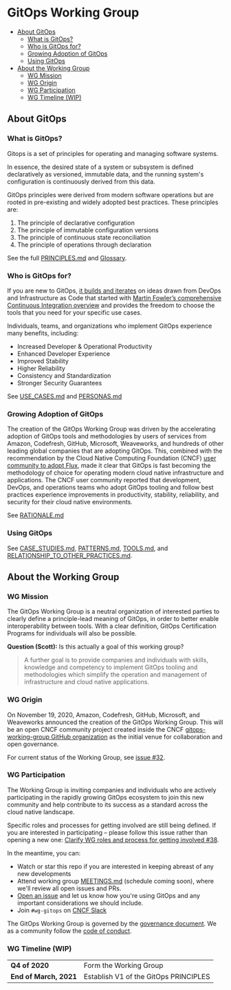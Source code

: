 <!-- omit in toc -->
# GitOps Working Group

- [About GitOps](#about-gitops)
  - [What is GitOps?](#what-is-gitops)
  - [Who is GitOps for?](#who-is-gitops-for)
  - [Growing Adoption of GitOps](#growing-adoption-of-gitops)
  - [Using GitOps](#using-gitops)
- [About the Working Group](#about-the-working-group)
  - [WG Mission](#wg-mission)
  - [WG Origin](#wg-origin)
  - [WG Participation](#wg-participation)
  - [WG Timeline (WIP)](#wg-timeline-wip)

## About GitOps

### What is GitOps?

Gitops is a set of principles for operating and managing software systems.

In essence, the desired state of a system or subsystem is defined declaratively as versioned, immutable data, and the running system's configuration is continuously derived from this data.

GitOps principles were derived from modern software operations but are rooted in pre-existing and widely adopted best practices. These principles are:

1. The principle of declarative configuration
2. The principle of immutable configuration versions
3. The principle of continuous state reconciliation
4. The principle of operations through declaration

See the full [PRINCIPLES.md](PRINCIPLES.md) and [Glossary](GLOSSARY.md).

### Who is GitOps for?

<!-- Short summary here, similar to the above, once we get farther along with these documents. -->
If you are new to GitOps, [it builds and iterates](https://www.weave.works/blog/gitops-operations-by-pull-request) on ideas drawn from DevOps and Infrastructure as Code that started with [Martin Fowler’s comprehensive Continuous Integration overview](https://martinfowler.com/articles/continuousIntegration.html) and provides the freedom to choose the tools that you need for your specific use cases.

Individuals, teams, and organizations who implement GitOps experience many benefits, including:

- Increased Developer & Operational Productivity
- Enhanced Developer Experience
- Improved Stability
- Higher Reliability
- Consistency and Standardization
- Stronger Security Guarantees

See [USE_CASES.md](USE_CASES.md) and [PERSONAS.md](PERSONAS.md)

### Growing Adoption of GitOps

The creation of the GitOps Working Group was driven by the accelerating adoption of GitOps tools and methodologies by users of services from Amazon, Codefresh, GitHub, Microsoft, Weaveworks, and hundreds of other leading global companies that are adopting GitOps.
This, combined with the recommendation by the Cloud Native Computing Foundation (CNCF) [user community to adopt Flux](https://radar.cncf.io/2020-06-continuous-delivery), made it clear that GitOps is fast becoming the methodology of choice for operating modern cloud native infrastructure and applications.
The CNCF user community reported that development, DevOps, and operations teams who adopt GitOps tooling and follow best practices experience improvements in productivity, stability, reliability, and security for their cloud native environments.

See [RATIONALE.md](RATIONALE.md)

### Using GitOps

See [CASE_STUDIES.md](CASE_STUDIES.md), [PATTERNS.md](PATTERNS.md), [TOOLS.md](TOOLS.md), and [RELATIONSHIP_TO_OTHER_PRACTICES.md](RELATIONSHIP_TO_OTHER_PRACTICES.md).

## About the Working Group

### WG Mission

The GitOps Working Group is a neutral organization of interested parties to clearly define a principle-lead meaning of GitOps, in order to better enable interoperability between tools.
With a clear definition, GitOps Certification Programs for individuals will also be possible.

**Question (Scott):** Is this actually a goal of this working group?
> A further goal is to provide companies and individuals with skills, knowledge and competency to implement GitOps tooling and methodologies which simplify the operation and management of infrastructure and cloud native applications.

### WG Origin

On November 19, 2020, Amazon, Codefresh, GitHub, Microsoft, and Weaveworks announced the creation of the GitOps Working Group.
This will be an open CNCF community project created inside the CNCF [gitops-working-group GitHub organization](https://github.com/gitops-working-group) as the initial venue for collaboration and open governance.
<!-- Farther below it said:
"Documenting the GitOps principles, and supporting WG GitOps in CNCF App Delivery SIG as an OSS project."
We shoudl clarify this as soon as possible. -->
For current status of the Working Group, see [issue #32](https://github.com/gitops-working-group/gitops-working-group/issues/32).

### WG Participation

The Working Group is inviting companies and individuals who are actively participating in the rapidly growing GitOps ecosystem to join this new community and help contribute to its success as a standard across the cloud native landscape.

Specific roles and processes for getting involved are still being defined.
If you are interested in participating – please follow this issue rather than opening a new one: [Clarify WG roles and process for getting involved #38](https://github.com/gitops-working-group/gitops-working-group/issues/38).

In the meantime, you can:

- Watch or star this repo if you are interested in keeping abreast of any new developments
- Attend working group [MEETINGS.md](MEETINGS.md) (schedule coming soon), where we'll review all open issues and PRs.
- [Open an issue](/../../issues/new) and let us know how you're using GitOps and any important considerations we should include.
- Join `#wg-gitops` on [CNCF Slack](https://slack.cncf.io/)

The GitOps Working Group is governed by the [governance document](GOVERNANCE.md).
We as a community follow the [code of conduct](CODE_OF_CONDUCT.md).

### WG Timeline (WIP)

| | |
| - | - |
| **Q4 of 2020** | Form the Working Group |
| **End of March, 2021** | Establish V1 of the GitOps PRINCIPLES |

<!--
### Additional Information

**Question (Scott):** Should we move this to "Prior Art" in the new PRINCIPLES.md?
Please see [GitOps WG Charter](https://docs.google.com/document/d/11EZfvB2FFI837nMmArnyv-wizsIJvc-4_xdgfoUXF4o/view)
and [Draft Definition](https://docs.google.com/document/d/11EZfvB2FFI837nMmArnyv-wizsIJvc-4_xdgfoUXF4o/view)
for initial details.
-->
